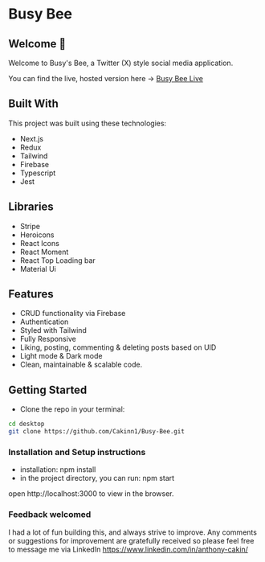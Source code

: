 # Busy Bee 

## Welcome 👋

Welcome to Busy's Bee, a Twitter (X) style social media application.

You can find the live, hosted version here → [Busy Bee Live](https://busy-bee-opal.vercel.app/)

## Built With

This project was built using these technologies:

- Next.js
- Redux
- Tailwind
- Firebase
- Typescript
- Jest

## Libraries

- Stripe
- Heroicons
- React Icons
- React Moment
- React Top Loading bar
- Material Ui

## Features

- CRUD functionality via Firebase
- Authentication
- Styled with Tailwind
- Fully Responsive
- Liking, posting, commenting & deleting posts based on UID
- Light mode & Dark mode
- Clean, maintainable & scalable code.

## Getting Started

- Clone the repo in your terminal:
```bash
cd desktop
git clone https://github.com/Cakinn1/Busy-Bee.git
```

### Installation and Setup instructions

- installation: npm install
- in the project directory, you can run: npm start

open http://localhost:3000 to view in the browser.

### Feedback welcomed

I had a lot of fun building this, and always strive to improve. Any comments or suggestions for improvement are gratefully received so please feel free to message me via LinkedIn https://www.linkedin.com/in/anthony-cakin/



